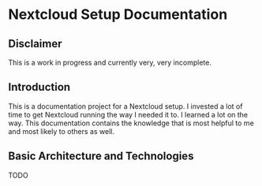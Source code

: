 # Nextcloud Setup Documentation

## Disclaimer

This is a work in progress and currently very, very incomplete.


## Introduction

This is a documentation project for a Nextcloud setup. I invested a lot of time to get Nextcloud running the way I needed it to. I learned a lot on the way. This documentation contains the knowledge that is most helpful to me and most likely to others as well.

## Basic Architecture and Technologies

TODO
